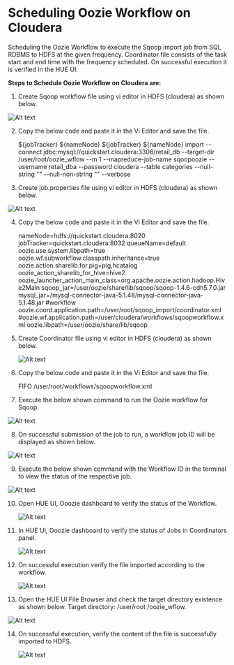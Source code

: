 # Scheduling Oozie Workflow on Cloudera


Scheduling the Oozie Workflow to execute the Sqoop import job from SQL RDBMS to HDFS at the given frequency. Coordinator file consists of the task start and end time with the frequency scheduled. On successful execution it is verified in the HUE UI.


**Steps to Schedule Oozie Workflow on Cloudera are:**

1.	Create Sqoop workflow file using vi editor in HDFS (cloudera) as shown below.

   ![Alt text](https://github.com/Protontech-1803/devops/blob/master/terrasible/output2.png)
   
 
2.	Copy the below code and paste it in the Vi Editor and save the file.

       <workflow-app name="Sqoop_Import" xmlns="uri:oozie:workflow:0.4">
       <global>
       <job-tracker>${jobTracker}</job-tracker>
       <name-node>${nameNode}</name-node>
       </global>
       <start to="full_table" />
       <!-- Unload the data from Source Schema and stores in Hdfs path for full refresh modes -->
       <action name="full_table" >
       <sqoop xmlns="uri:oozie:sqoop-action:0.2">
       <job-tracker>${jobTracker}</job-tracker>
       <name-node>${nameNode}</name-node>
       <arg>import</arg>
       <arg>--connect</arg>
       <arg>jdbc:mysql://quickstart.cloudera:3306/retail_db</arg>
       <arg>--target-dir</arg>
       <arg>/user/root/oozie_wflow</arg>
       <arg>--m</arg>
       <arg>1</arg>
       <arg>--mapreduce-job-name</arg>
       <arg>sqoopoozie</arg>
       <arg>--username</arg>
       <arg>retail_dba</arg>
       <arg>--password</arg>
       <arg>cloudera</arg>
       <arg>--table</arg>
       <arg>categories</arg>
       <arg>--null-string</arg>
       <arg>""</arg>
       <arg>--null-non-string</arg>
       <arg>""</arg>
       <arg>--verbose</arg>
       </sqoop>
       <ok to="end" />
       <error to="end" />
       </action>
       <end name="end"/>
       </workflow-app>


3.	Create job.properties file using vi editor in HDFS (cloudera) as shown below.
   
   ![Alt text](https://github.com/Protontech-1803/devops/blob/master/terrasible/output2.png)
   
 
4.	Copy the below code and paste it in the Vi Editor and save the file.

       nameNode=hdfs://quickstart.cloudera:8020
       jobTracker=quickstart.cloudera:8032
       queueName=default
       oozie.use.system.libpath=true
       oozie.wf.subworkflow.classpath.inheritance=true
       oozie.action.sharelib.for.pig=pig,hcatalog
       oozie_action_sharelib_for_hive=hive2
       oozie_launcher_action_main_class=org.apache.oozie.action.hadoop.Hive2Main
       sqoop_jar=/user/oozie/share/lib/sqoop/sqoop-1.4.6-cdh5.7.0.jar
       mysql_jar=/mysql-connector-java-5.1.48/mysql-connector-java-5.1.48.jar
       #workflow
       oozie.coord.application.path=/user/root/sqoop_import/coordinator.xml
       #oozie.wf.application.path=/user/cloudera/workflows/sqoopworkflow.xml
       oozie.libpath=/user/oozie/share/lib/sqoop


5.	Create Coordinator file using vi editor in HDFS (cloudera) as shown below.
   
    ![Alt text](https://github.com/Protontech-1803/devops/blob/master/terrasible/output2.png)
    
 
6.	Copy the below code and paste it in the Vi Editor and save the file.

       <coordinator-app timezone="UTC" end="2021-02-17T12:48Z" start="2021-02-17T11:48Z" frequency="5 " name="sqoop-import" xmlns="uri:oozie:coordinator:0.2">
       <controls>
       <execution>FIFO</execution>
       </controls>
       <action>
       <workflow>
       <app-path>/user/root/workflows/sqoopworkflow.xml</app-path>
       </workflow>
       </action>
       </coordinator-app>


7.	Execute the below shown command to run the Oozie workflow for Sqoop.
   
   ![Alt text](https://github.com/Protontech-1803/devops/blob/master/terrasible/output2.png)
   
 
8.	On successful submission of the job to run, a workflow job ID will be displayed as shown below. 
   
   ![Alt text](https://github.com/Protontech-1803/devops/blob/master/terrasible/output2.png)
   
 
9.	Execute the below shown command with the Workflow ID in the terminal to view the status of the respective job.

   ![Alt text](https://github.com/Protontech-1803/devops/blob/master/terrasible/output2.png)
   
 
10.	Open HUE UI, Ooozie dashboard to verify the status of the Workflow.
    
    ![Alt text](https://github.com/Protontech-1803/devops/blob/master/terrasible/output2.png)
    
 
11.	In HUE UI, Ooozie dashboard to verify the status of Jobs in Coordinators panel.
   
    ![Alt text](https://github.com/Protontech-1803/devops/blob/master/terrasible/output2.png)
   
 
12.	On successful execution verify the file imported according to the workflow.
    
    ![Alt text](https://github.com/Protontech-1803/devops/blob/master/terrasible/output2.png)
    
 
13.	Open the HUE UI File Browser and check the target directory existence as shown below.
Target directory: /user/root /oozie_wflow.

   ![Alt text](https://github.com/Protontech-1803/devops/blob/master/terrasible/output2.png)
 
14.	On successful execution, verify the content of the file is successfully imported to HDFS.
    
    ![Alt text](https://github.com/Protontech-1803/devops/blob/master/terrasible/output2.png)
     
 


